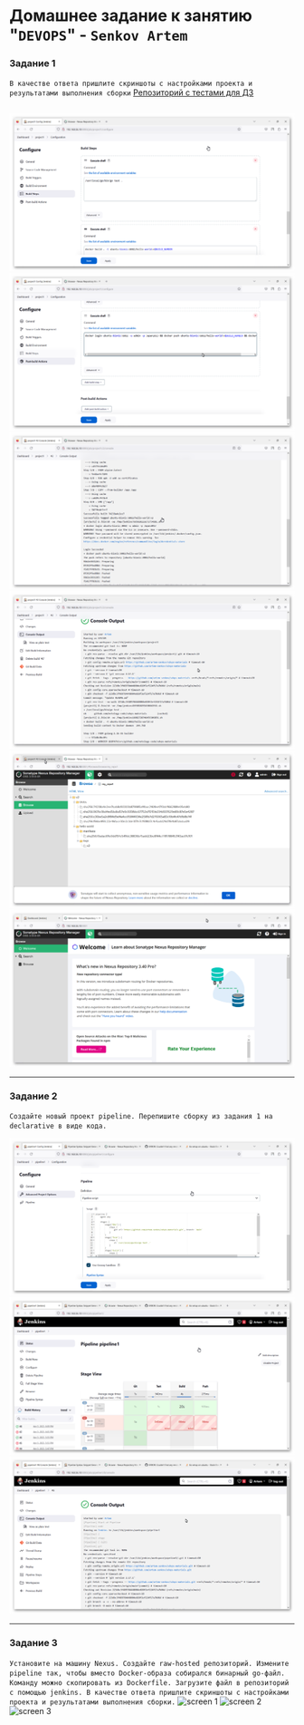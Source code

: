 # Домашнее задание к занятию "`DEVOPS`" - `Senkov Artem`



### Задание 1

`В качестве ответа пришлите скриншоты с настройками проекта и результатами выполнения сборки`
[Репозиторий с тестами для ДЗ](https://github.com/artem-senkov/sdvps-materials)
```
```

![screen 1](https://github.com/artem-senkov/8-03-hw/blob/main/img/config1.png)
![screen 2](https://github.com/artem-senkov/8-03-hw/blob/main/img/config2.png)
![screen 3](https://github.com/artem-senkov/8-03-hw/blob/main/img/result1.png)
![screen 4](https://github.com/artem-senkov/8-03-hw/blob/main/img/result2.png)
![screen 5](https://github.com/artem-senkov/8-03-hw/blob/main/img/repo1.png)
![screen 6](https://github.com/artem-senkov/8-03-hw/blob/main/img/repo2.png)


---

### Задание 2

`Создайте новый проект pipeline.
Перепишите сборку из задания 1 на declarative в виде кода.`

![screen 1](https://github.com/artem-senkov/8-03-hw/blob/main/img/pipeconfig.png)
![screen 2](https://github.com/artem-senkov/8-03-hw/blob/main/img/piperesult.png)
![screen 3](https://github.com/artem-senkov/8-03-hw/blob/main/img/pipeconsole.png)

---

### Задание 3

`Установите на машину Nexus.
Создайте raw-hosted репозиторий.
Измените pipeline так, чтобы вместо Docker-образа собирался бинарный go-файл. Команду можно скопировать из Dockerfile.
Загрузите файл в репозиторий с помощью jenkins.
В качестве ответа пришлите скриншоты с настройками проекта и результатами выполнения сборки.`
![screen 1](https://github.com/artem-senkov/8-03-hw/blob/main/img/1pipeconfig.png.png)
![screen 2](https://github.com/artem-senkov/8-03-hw/blob/main/img/1piperesult.png)
![screen 3](https://github.com/artem-senkov/8-03-hw/blob/main/img/1pipeconsole.png)

